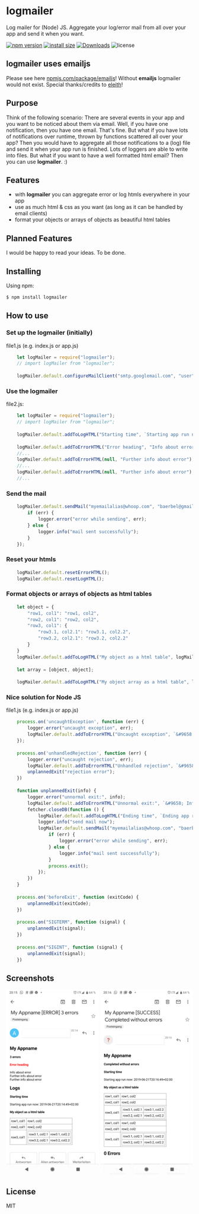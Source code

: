# logmailer
Log mailer for (Node) JS. Aggregate your log/error mail from all over your app and send it when you want.

[![npm version](https://img.shields.io/npm/v/logmailer.svg?style=flat-square)](https://www.npmjs.com/package/logmailer)
[![install size](https://packagephobia.now.sh/badge?p=logmailer)](https://packagephobia.now.sh/result?p=logmailer)
[![Downloads](https://badgen.net/npm/dt/logmailer)](https://www.npmjs.com/package/logmailer)
![license](https://badgen.net/npm/license/logmailer)

## logmailer uses emailjs

Please see here [npmjs.com/package/emailjs](https://www.npmjs.com/package/emailjs)! Without **emailjs** logmailer would not exist. Special thanks/credits to [eleith](https://github.com/eleith)!

## Purpose

Think of the following scenario: There are several events in your app and you want to be noticed about them via email. Well, if you have one notification, then you have one email. That's fine. But what if you have lots of notifications over runtime, thrown by functions scattered all over your app? Then you would have to aggregate all those notifications to a (log) file and send it when your app run is finished. Lots of loggers are able to write into files. But what if you want to have a well formatted html email? Then you can use **logmailer**. :)

## Features

- with **logmailer** you can aggregate error or log htmls everywhere in your app
- use as much html & css as you want (as long as it can be handled by email clients)
- format your objects or arrays of objects as beautiful html tables

## Planned Features

I would be happy to read your ideas. To be done.

## Installing

Using npm:

```bash
$ npm install logmailer
```

## How to use

### Set up the logmailer (initially)

file1.js (e.g. index.js or app.js)

```javascript
    let logMailer = require("logmailer");
    // import logMailer from "logmailer";

    logMailer.default.configureMailClient("smtp.googlemail.com", "user", "password", true);
```

### Use the logmailer

file2.js:

```javascript
    let logMailer = require("logmailer");
    // import logMailer from "logmailer";

    logMailer.default.addToLogHTML("Starting time", `Starting app run now: ${new Date().toISOString()}`);

    logMailer.default.addToErrorHTML("Error heading", "Info about error");
    //...
    logMailer.default.addToErrorHTML(null, "Further info about error");
    //...
    logMailer.default.addToErrorHTML(null, "Further info about error");
    //...
```

### Send the mail

```javascript
    logMailer.default.sendMail("myemailalias@whoop.com", "baerbel@gmail.com,gudrun@gmx.de", "My Appname", function (err) {
        if (err) {
            logger.error("error while sending", err);
        } else {
            logger.info("mail sent successfully");
        }
    });
```

### Reset your htmls

```javascript
    logMailer.default.resetErrorHTML();
    logMailer.default.resetLogHTML();
```

### Format objects or arrays of objects as html tables

```javascript
    let object = {
        "row1, col1": "row1, col2",
        "row2, col1": "row2, col2",
        "row3, col1": {
            "row3.1, col2.1": "row3.1, col2.2",
            "row3.2, col2.1": "row3.2, col2.2"
        }
    }
    logMailer.default.addToLogHTML("My object as a html table", logMailer.default.convertObjectToHTMLTable(object));

    let array = [object, object];

    logMailer.default.addToLogHTML("My object array as a html table", logMailer.default.convertObjectArrayToHTMLTable(array));
```

### Nice solution for Node JS

file1.js (e.g. index.js or app.js)

```javascript
    process.on('uncaughtException', function (err) {
        logger.error("uncaught exception", err);
        logMailer.default.addToErrorHTML("Uncaught exception", `&#9658; Error message: ${err.message}<br/>Error stack: ${err.stack}`);
    });

    process.on('unhandledRejection', function (err) {
        logger.error("uncaught rejection", err);
        logMailer.default.addToErrorHTML("Unhandled rejection", `&#9658; Error message: ${err.message}<br/>Error stack: ${err.stack}`);
        unplannedExit("rejection error");
    })

    function unplannedExit(info) {
        logger.error("unnormal exit:", info);
        logMailer.default.addToErrorHTML("Unnormal exit:", `&#9658; Info: ${info}`);
        fetcher.closeDB(function () {
            logMailer.default.addToLogHTML("Ending time", `Ending app run now: ${new Date().toISOString()}`);
            logger.info("send mail now");
            logMailer.default.sendMail("myemailalias@whoop.com", "baerbel@gmail.com,gudrun@gmx.de", "My Appname", function (err) {
                if (err) {
                    logger.error("error while sending", err);
                } else {
                    logger.info("mail sent successfully");
                }
                process.exit();
            });
        })
    }

    process.on('beforeExit', function (exitCode) {
        unplannedExit(exitCode);
    })

    process.on("SIGTERM", function (signal) {
        unplannedExit(signal);
    })

    process.on("SIGINT", function (signal) {
        unplannedExit(signal);
    })
```

## Screenshots

<img src="Screenshot_20190621-201524.png" width="250">
<img src="Screenshot_20190621-201700.png" width="250">

## License

MIT
